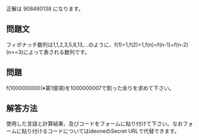 正解は 908460138 になります。

## 問題文

フィボナッチ数列は1,1,2,3,5,8,13,...のように、f(1)=1,f(2)=1,f(n)=f(n-1)+f(n-2)(n>=3)によって表される数列です。

## 問題

f(100000000)(※第1億項)を1000000007で割った余りを求めて下さい。

## 解答方法

使用した言語と計算結果、及びコードをフォームに貼り付けて下さい。なおフォームに貼り付けるコードについてはideoneのSecret URLで代替できます。
